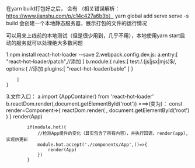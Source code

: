 <!-- yarn build -->
在yarn build打包好之后，
会有 （相关错误解析：https://www.jianshu.com/p/c14c427a6b3b）
   yarn global add serve
   serve -s build
会创建一个本地静态服务器，展示打包的文件的运行情况

可以用来上线前的本地测试（但是很少用到，几乎不用），本地使用yarn start启动的服务就可以处理绝大多数问题

<!-- react的js,jsx热更新（css热更新自带） -->
1.npm install react-hot-loader --save
2.webpack.config.dev.js:
    a.entry:[
        "react-hot-loader/patch",//添加
    ]
    b.module:{
        rules:[
            test:/\.(js|jsx|mjs)$/,
            options:{
                //添加
                plugins:[
                    "react-hot-loader/bable"
                ]
            }

        ]
    }
3.文件入口：
    a.import {AppContainer} from 'react-hot-loader'
    b.reactDom.render(<App />,document.getElementById('root'))
    ===>(变为)：
            const render=Component=>{
                reactDom.render(
                    <AppContainer>
                        <Component />
                    </AppContainer>,
                    document.getElementById('root')
                )
            }
            render(App)

            if(module.hot){
                //检测App组件的变化（其实包含了所有内容），并执行回调，render(app),实现热更新
                module.hot.accept('./components/App',()=>{
                    render(App)
                })
            }
